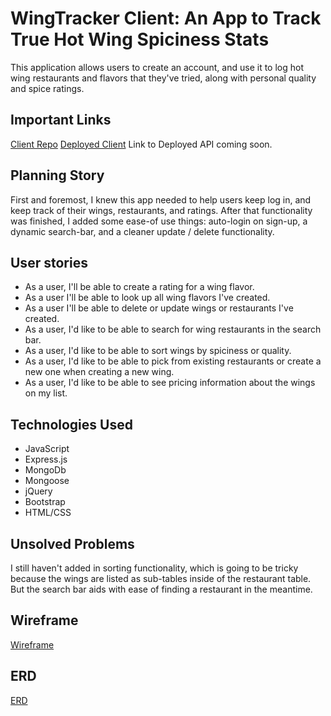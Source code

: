 # WingTracker Client: An App to Track True Hot Wing Spiciness Stats

This application allows users to create an account, and use it to log hot wing restaurants and flavors that they've tried, along with personal quality and spice ratings.

## Important Links

[Client Repo](https://github.com/JoeyGarber/WingTracker-Client)
[Deployed Client](https://joeygarber.github.io/WingTracker-Client/)
Link to Deployed API coming soon.

## Planning Story

First and foremost, I knew this app needed to help users keep log in, and keep track of their wings, restaurants, and ratings. After that functionality was finished, I added some ease-of use things: auto-login on sign-up, a dynamic search-bar, and a cleaner update / delete functionality.

## User stories

- As a user, I'll be able to create a rating for a wing flavor.
 - As a user I'll be able to look up all wing flavors I've created.
 - As a user I'll be able to delete or update wings or restaurants I've created.
 - As a user, I'd like to be able to search for wing restaurants in the search bar.
 - As a user, I'd like to be able to sort wings by spiciness or quality.
 - As a user, I'd like to be able to pick from existing restaurants or create a new one when creating a new wing.
 - As a user, I'd like to be able to see pricing information about the wings on my list.

## Technologies Used

- JavaScript
- Express.js
- MongoDb
- Mongoose
- jQuery
- Bootstrap
- HTML/CSS

## Unsolved Problems

I still haven't added in sorting functionality, which is going to be tricky because the wings are listed as sub-tables inside of the restaurant table. But the search bar aids with ease of finding a restaurant in the meantime.

## Wireframe

[Wireframe](./WingTracker-Wireframe.jpeg)

## ERD

[ERD](./ERD.jpeg)